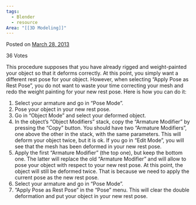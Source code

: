 ```yaml
---
tags:
  - Blender
  - resource
Area: "[[3D Modeling]]"
---
```


Posted on [March 28, 2013](https://nixart.wordpress.com/2013/03/28/modifying-the-rest-pose-in-blender/ "19:43")

36 Votes

  

This procedure supposes that you have already rigged and weight-painted your object so that it deforms correctly. At this point, you simply want a different rest pose for your object. However, when selecting “Apply Pose as Rest Pose”, you do not want to waste your time correcting your mesh and redo the weight painting for your new rest pose. Here is how you can do it:

1. Select your armature and go in “Pose Mode”.
2. Pose your object in your new rest pose.
3. Go in “Object Mode” and select your deformed object.
4. In the object’s “Object Modifiers” stack, copy the “Armature Modifier” by pressing the “Copy” button. You should have two “Armature Modifiers”, one above the other in the stack, with the same parameters. This will deform your object twice, but it is ok. If you go in “Edit Mode”, you will see that the mesh has been deformed in your new rest pose.
5. Apply the first “Armature Modifier” (the top one), but keep the bottom one. The latter will replace the old “Armature Modifier” and will allow to pose your object with respect to your new rest pose. At this point, the object will still be deformed twice. That is because we need to apply the current pose as the new rest pose.
6. Select your armature and go in “Pose Mode”.
7. “Apply Pose as Rest Pose” in the “Pose” menu. This will clear the double deformation and put your object in your new rest pose.